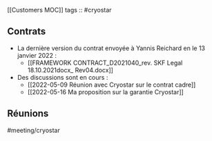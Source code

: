 [[Customers MOC]]
tags :: #cryostar

## Contrats

- La dernière version du contrat envoyée à Yannis Reichard en le 13 janvier 2022 :
	- [[FRAMEWORK CONTRACT_D2021040_rev. SKF Legal 18.10.2021docx_ Rev04.docx]]
- Des discussions sont en cours :
	- [[2022-05-09 Réunion avec Cryostar sur le contrat cadre]]
	- [[2022-05-16 Ma proposition sur la garantie Cryostar]]

## Réunions

#meeting/cryostar 
